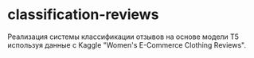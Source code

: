 # classification-reviews
Реализация системы классификации отзывов на основе модели T5 используя данные с Kaggle "Women's E-Commerce Clothing Reviews".
